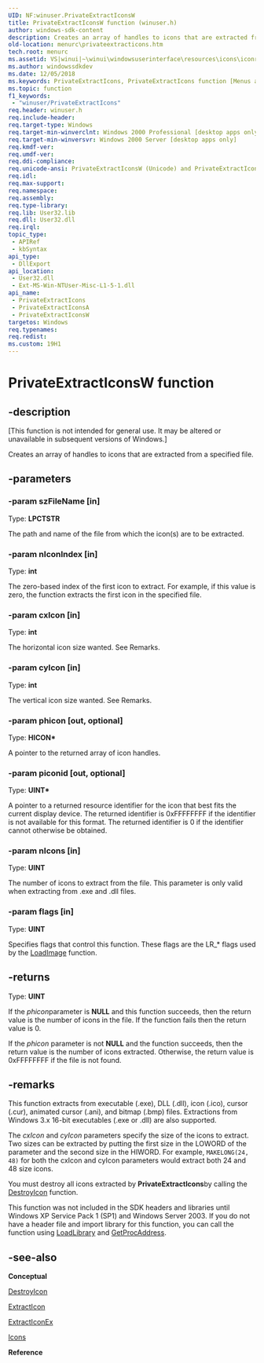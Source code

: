 ```yaml
---
UID: NF:winuser.PrivateExtractIconsW
title: PrivateExtractIconsW function (winuser.h)
author: windows-sdk-content
description: Creates an array of handles to icons that are extracted from a specified file.
old-location: menurc\privateextracticons.htm
tech.root: menurc
ms.assetid: VS|winui|~\winui\windowsuserinterface\resources\icons\iconreference\iconfunctions\privateextracticons.htm
ms.author: windowssdkdev
ms.date: 12/05/2018
ms.keywords: PrivateExtractIcons, PrivateExtractIcons function [Menus and Other Resources], PrivateExtractIconsA, PrivateExtractIconsW, _win32_PrivateExtractIcons, _win32_privateextracticons_cpp, menurc.privateextracticons, winui._win32_privateextracticons, winuser/PrivateExtractIcons, winuser/PrivateExtractIconsA, winuser/PrivateExtractIconsW
ms.topic: function
f1_keywords: 
 - "winuser/PrivateExtractIcons"
req.header: winuser.h
req.include-header: 
req.target-type: Windows
req.target-min-winverclnt: Windows 2000 Professional [desktop apps only]
req.target-min-winversvr: Windows 2000 Server [desktop apps only]
req.kmdf-ver: 
req.umdf-ver: 
req.ddi-compliance: 
req.unicode-ansi: PrivateExtractIconsW (Unicode) and PrivateExtractIconsA (ANSI)
req.idl: 
req.max-support: 
req.namespace: 
req.assembly: 
req.type-library: 
req.lib: User32.lib
req.dll: User32.dll
req.irql: 
topic_type:
 - APIRef
 - kbSyntax
api_type:
 - DllExport
api_location:
 - User32.dll
 - Ext-MS-Win-NTUser-Misc-L1-5-1.dll
api_name:
 - PrivateExtractIcons
 - PrivateExtractIconsA
 - PrivateExtractIconsW
targetos: Windows
req.typenames: 
req.redist: 
ms.custom: 19H1
---
```


# PrivateExtractIconsW function


## -description


<p class="CCE_Message">[This function is not intended for general
      use. It may
      be altered or unavailable in subsequent versions of Windows.]

Creates an array of handles to icons that are extracted from a specified file.


## -parameters




### -param szFileName [in]

Type: <b>LPCTSTR</b>

The path and name of the file
				from which the icon(s) are to be extracted.


### -param nIconIndex [in]

Type: <b>int</b>

The zero-based index of the first icon to extract. For example,
				  if this value is zero, the function extracts the first icon in the specified
				  file.


### -param cxIcon [in]

Type: <b>int</b>

The horizontal icon size wanted. See Remarks.


### -param cyIcon [in]

Type: <b>int</b>

The vertical icon size wanted. See Remarks.


### -param phicon [out, optional]

Type: <b>HICON*</b>

A pointer to the returned array of icon handles.


### -param piconid [out, optional]

Type: <b>UINT*</b>

A pointer to a returned resource identifier for the icon that best
				fits the current display device.  The returned identifier is 0xFFFFFFFF if the
				identifier is not available for this format.  The returned identifier is 0 if
				the identifier cannot otherwise be obtained.


### -param nIcons [in]

Type: <b>UINT</b>

The number of icons to extract from the file. This parameter
				is only valid when extracting from .exe and .dll files.


### -param flags [in]

Type: <b>UINT</b>

Specifies flags that control this function.  These flags are the LR_*
				flags used by the <a href="https://docs.microsoft.com/windows/desktop/api/winuser/nf-winuser-loadimagea">LoadImage</a> function.


## -returns



Type: <b>UINT</b>

If the <i>phicon</i>parameter is <b>NULL</b> and this function succeeds, then the return
				value is the number of icons in the file.  If the function fails then the
				return value is 0.

If the <i>phicon</i> parameter is
        not <b>NULL</b> and the function succeeds, then the return value is the
        number of icons extracted.  Otherwise, the return value is 0xFFFFFFFF if the file
        is not found.




## -remarks



This function extracts from executable (.exe), DLL (.dll),
      icon (.ico), cursor (.cur), animated cursor (.ani), and bitmap (.bmp) files.
      Extractions from Windows 3.x 16-bit executables (.exe or .dll) are
      also supported.

The <i>cxIcon</i> and
      <i>cyIcon</i> parameters specify the
      size of the icons to extract.  Two sizes can be extracted by putting the
      first size in the LOWORD of the parameter and the second size in the HIWORD.
      For example, <code>MAKELONG(24, 48)</code> for both the cxIcon and cyIcon parameters would extract
      both 24 and 48 size icons.

You must destroy all icons extracted by <b>PrivateExtractIcons</b>by calling the <a href="https://docs.microsoft.com/windows/desktop/api/winuser/nf-winuser-destroyicon">DestroyIcon</a> function. 

This function was not included in the SDK headers and libraries until Windows XP Service Pack 1 (SP1) and Windows Server 2003. If you do not have a header file and import library for this function, you can call the function using <a href="https://docs.microsoft.com/windows/desktop/api/libloaderapi/nf-libloaderapi-loadlibrarya">LoadLibrary</a> and <a href="https://docs.microsoft.com/windows/desktop/api/libloaderapi/nf-libloaderapi-getprocaddress">GetProcAddress</a>.




## -see-also




<b>Conceptual</b>



<a href="https://docs.microsoft.com/windows/desktop/api/winuser/nf-winuser-destroyicon">DestroyIcon</a>



<a href="https://docs.microsoft.com/windows/desktop/api/shellapi/nf-shellapi-extracticona">ExtractIcon</a>



<a href="https://docs.microsoft.com/windows/desktop/api/shellapi/nf-shellapi-extracticonexa">ExtractIconEx</a>



<a href="https://docs.microsoft.com/windows/desktop/menurc/icons">Icons</a>



<b>Reference</b>
 

 

